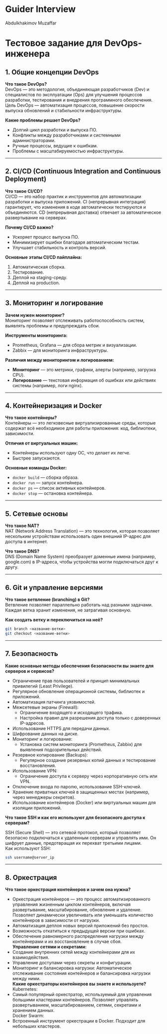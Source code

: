 # Guider Interview

Abdulkhakimov Muzaffar

# Тестовое задание для DevOps-инженера  


## 1. Общие концепции DevOps  
**Что такое DevOps?**  
DevOps — это методология, объединяющая разработчиков (Dev) и специалистов по эксплуатации (Ops) для улучшения процессов разработки, тестирования и внедрения программного обеспечения. Цель DevOps — автоматизация процессов, повышение скорости выпуска обновлений и стабильности инфраструктуры.  

**Какие проблемы решает DevOps?**  
- Долгий цикл разработки и выпуска ПО.  
- Конфликты между разработчиками и системными администраторами.  
- Ручные процессы, ведущие к ошибкам.  
- Проблемы с масштабируемостью инфраструктуры.  

---

## 2. CI/CD (Continuous Integration and Continuous Deployment)  
**Что такое CI/CD?**  
CI/CD — это набор практик и инструментов для автоматизации разработки и выпуска приложений. CI (непрерывная интеграция) гарантирует, что изменения в коде автоматически тестируются и объединяются. CD (непрерывная доставка) отвечает за автоматическое развертывание на серверах.  

**Почему CI/CD важно?**  
- Ускоряет процесс выпуска ПО.  
- Минимизирует ошибки благодаря автоматическим тестам.  
- Улучшает стабильность и контроль версий.  


**Основные этапы CI/CD пайплайна:**  
1. Автоматическая сборка.  
2. Тестирование.  
3. Деплой на staging-среду.  
4. Деплой на production.  

---

## 3. Мониторинг и логирование  
**Зачем нужен мониторинг?**  
Мониторинг позволяет отслеживать работоспособность систем, выявлять проблемы и предупреждать сбои.  

**Инструменты мониторинга:**  
- Prometheus, Grafana — для сбора метрик и визуализации.  
- Zabbix — для мониторинга инфраструктуры.  

**Различия между мониторингом и логированием:**  
- **Мониторинг** — это метрики, графики, алерты (например, загрузка CPU).  
- **Логирование** — текстовая информация об ошибках или действиях системы (например, логи nginx).  

---

## 4. Контейнеризация и Docker  
**Что такое контейнеры?**  
Контейнеры — это легковесные виртуализированные среды, которые содержат всё необходимое для работы приложения: код, библиотеки, зависимости.  

**Отличия от виртуальных машин:**  
- Контейнеры используют одну ОС, что делает их легче.  
- Быстрее запускаются.  

**Основные команды Docker:**  
- `docker build` — сборка образа.  
- `docker run` — запуск контейнера.  
- `docker ps` — список активных контейнеров.  
- `docker stop` — остановка контейнера.  

---

## 5. Сетевые основы  
**Что такое NAT?**  
NAT (Network Address Translation) — это технология, которая позволяет нескольким устройствам использовать один внешний IP-адрес для доступа в интернет.  

**Что такое DNS?**  
DNS (Domain Name System) преобразует доменные имена (например, google.com) в IP-адреса, чтобы устройства могли подключаться друг к другу.  

---

## 6. Git и управление версиями  
**Что такое ветвление (branching) в Git?**  
Ветвление позволяет параллельно работать над разными задачами. Каждая ветка хранит изменения, не затрагивая основную.  

**Как создать ветку и переключиться на неё?**  
```bash
git branch <название-ветки>  
git checkout <название-ветки>  
```

---

## 7. Безопасность  
**Какие основные методы обеспечения безопасности вы знаете для серверов и сервисов?**  
- Ограничение прав пользователей и принцип минимальных привилегий (Least Privilege).  
- Регулярное обновление операционной системы, библиотек и приложений.  
- Автоматизация патчинга уязвимостей.  
- Межсетевые экраны (Firewall):  
  - Ограничение входящего и исходящего трафика.  
  - Настройка правил для разрешения доступа только с доверенных IP-адресов.  
- Использование HTTPS для передачи данных.  
- Шифрование данных на диске.  
- Мониторинг и логирование:  
  - Установка систем мониторинга (Prometheus, Zabbix) для выявления подозрительных действий.  
- Резервное копирование (Backups):  
  - Регулярное создание резервных копий данных и тестирование восстановления.  
- Использование VPN:  
  - Ограничение доступа к серверу через корпоративную сеть или VPN.  
- Отключение входа по паролю, использование SSH-ключей.  
- Хранение приватных ключей в защищенных местах (например, через менеджеры секретов).  
- Использование контейнеров (Docker) или виртуальных машин для изоляции приложений.  

**Что такое SSH и как его используют для безопасного доступа к серверам?**  

SSH (Secure Shell) — это сетевой протокол, который позволяет безопасно подключаться к удаленным серверам и управлять ими. Он шифрует данные, предотвращая их перехват третьими лицами.  
Как используют SSH:  
```bash
ssh username@server_ip
```

---

## 8. Оркестрация  
**Что такое оркестрация контейнеров и зачем она нужна?**  
- Оркестрация контейнеров — это процесс автоматизированного управления жизненным циклом контейнеров, включая развертывание, масштабирование, обновление и удаление. Позволяет динамически увеличивать или уменьшать количество контейнеров в зависимости от нагрузки.  
- Автоматизация деплоя новых версий приложений без простоя.  
- Возможность откатиться к предыдущей версии при ошибках.  
- Обеспечение равномерного распределения нагрузки между контейнерами и их восстановление в случае сбоя.  
**Управление сетями и секретами:**  
- Создание внутренних сетей между контейнерами для их взаимодействия.  
- Управление доступами через секреты и конфигурации.  
- Мониторинг и балансировка нагрузки: Автоматическое отслеживание состояния контейнеров и балансировка нагрузки между ними.  
**Какие оркестраторы контейнеров вы знаете и используете?**  
Kubernetes:  
- Самый популярный оркестратор, используемый для управления большими кластерами контейнеров. Позволяет управлять развертыванием, масштабированием, сетями, секретами и хранением данных.  
Docker Swarm:  
- Встроенный инструмент оркестрации в Docker. Подходит для небольших кластеров.

